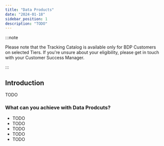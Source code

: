 ```yaml
---
title: "Data Products"
date: "2024-01-18"
sidebar_position: 1
description: "TODO"
---
```


:::note

 Please note that the Tracking Catalog is available only for BDP Customers on selected Tiers. If you're unsure about your eligibility, please get in touch with your Customer Success Manager.

:::

## Introduction

TODO

### What can you achieve with Data Prodcuts?

* TODO
* TODO
* TODO
* TODO
* TODO

